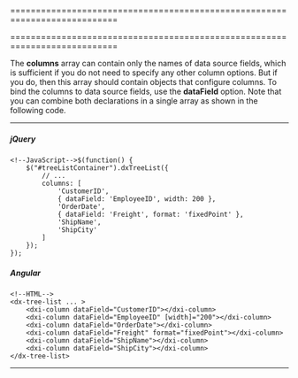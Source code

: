 <!--**
/*-------------------------------------------
    Auto-generated file. Do not modify.
-------------------------------------------

**-->
===========================================================================
<!--merge--><!--/merge-->
===========================================================================

<!--fullDescription-->
The **columns** array can contain only the names of data source fields, which is sufficient if you do not need to specify any other column options. But if you do, then this array should contain objects that configure columns. To bind the columns to data source fields, use the **dataField** option. Note that you can combine both declarations in a single array as shown in the following code.

---
##### jQuery

    <!--JavaScript-->$(function() {
        $("#treeListContainer").dxTreeList({
            // ...
            columns: [
                'CustomerID',
                { dataField: 'EmployeeID', width: 200 },
                'OrderDate',
                { dataField: 'Freight', format: 'fixedPoint' },
                'ShipName',
                'ShipCity'
            ]
        });
    });

##### Angular
    
    <!--HTML-->
    <dx-tree-list ... >
        <dxi-column dataField="CustomerID"></dxi-column>
        <dxi-column dataField="EmployeeID" [width]="200"></dxi-column>
        <dxi-column dataField="OrderDate"></dxi-column>
        <dxi-column dataField="Freight" format="fixedPoint"></dxi-column>
        <dxi-column dataField="ShipName"></dxi-column>
        <dxi-column dataField="ShipCity"></dxi-column>
    </dx-tree-list>
    
---

<!--/fullDescription-->

<!--handmade-->
<!--/handmade-->